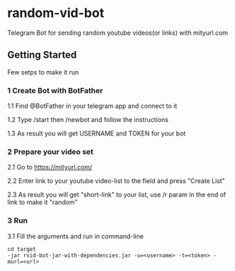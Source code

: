 # random-vid-bot
Telegram Bot for sending random youtube videos(or links) with mityurl.com
## Getting Started

Few setps to make it run

### 1 Create Bot with BotFather

1.1 Find @BotFather in your telegram app and connect to it

1.2 Type /start then /newbot and follow the instructions

1.3 As result you will get USERNAME and TOKEN for your bot

### 2 Prepare your video set

2.1 Go to https://mityurl.com/

2.2 Enter link to your youtube video-list to the field and press "Create List"

2.3 As result you will get "short-link" to your list, use /r param in the end of link to make it "random"

### 3 Run

3.1 Fill the arguments and run in command-line

```
cd target
-jar rvid-bot-jar-with-dependencies.jar -u=<username> -t=<token> -murl=<url>
```
